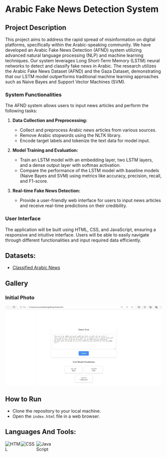 # Arabic Fake News Detection System

## Project Description

This project aims to address the rapid spread of misinformation on digital platforms, specifically within the Arabic-speaking community. We have developed an Arabic Fake News Detection (AFND) system utilizing advanced natural language processing (NLP) and machine learning techniques. Our system leverages Long Short-Term Memory (LSTM) neural networks to detect and classify fake news in Arabic. The research utilizes the Arabic Fake News Dataset (AFND) and the Gaza Dataset, demonstrating that our LSTM model outperforms traditional machine learning approaches such as Naive Bayes and Support Vector Machines (SVM).

### System Functionalities

The AFND system allows users to input news articles and perform the following tasks:

1. **Data Collection and Preprocessing:**
   - Collect and preprocess Arabic news articles from various sources.
   - Remove Arabic stopwords using the NLTK library.
   - Encode target labels and tokenize the text data for model input.

2. **Model Training and Evaluation:**
   - Train an LSTM model with an embedding layer, two LSTM layers, and a dense output layer with softmax activation.
   - Compare the performance of the LSTM model with baseline models (Naive Bayes and SVM) using metrics like accuracy, precision, recall, and F1-score.

3. **Real-time Fake News Detection:**
   - Provide a user-friendly web interface for users to input news articles and receive real-time predictions on their credibility.

### User Interface

The application will be built using HTML, CSS, and JavaScript, ensuring a responsive and intuitive interface. Users will be able to easily navigate through different functionalities and input required data efficiently.

## Datasets:

- [Classified Arabic News](https://www.kaggle.com/datasets/tariqodeh/classified-arabic-news)
  
## Gallery

### Initial Photo
![Initial Photo](Demo/Demo%20Results/IMG_7829.PNG)

## How to Run

- Clone the repository to your local machine.
- Open the `index.html` file in a web browser.

## Languages And Tools:

<img align="left" alt="HTML" width="50px" src="https://upload.wikimedia.org/wikipedia/commons/6/61/HTML5_logo_and_wordmark.svg" /> <img align="left" alt="CSS" width="50px" src="https://upload.wikimedia.org/wikipedia/commons/d/d5/CSS3_logo_and_wordmark.svg" /> <img align="left" alt="JavaScript" width="50px" src="https://upload.wikimedia.org/wikipedia/commons/6/6a/JavaScript-logo.png" /> 

